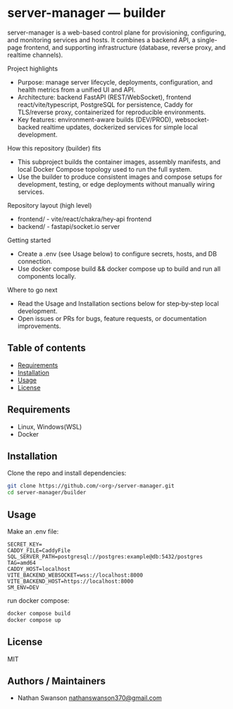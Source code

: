 # server-manager — builder

server-manager is a web-based control plane for provisioning, configuring, and monitoring services and hosts. It combines a backend API, a single-page frontend, and supporting infrastructure (database, reverse proxy, and realtime channels).

Project highlights
- Purpose: manage server lifecycle, deployments, configuration, and health metrics from a unified UI and API.
- Architecture: backend FastAPI (REST/WebSocket), frontend react/vite/typescript, PostgreSQL for persistence, Caddy for TLS/reverse proxy, containerized for reproducible environments.
- Key features: environment-aware builds (DEV/PROD), websocket-backed realtime updates, dockerized services for simple local development.

How this repository (builder) fits
- This subproject builds the container images, assembly manifests, and local Docker Compose topology used to run the full system.
- Use the builder to produce consistent images and compose setups for development, testing, or edge deployments without manually wiring services.

Repository layout (high level)
- frontend/ - vite/react/chakra/hey-api frontend
- backend/ - fastapi/socket.io server

Getting started
- Create a .env (see Usage below) to configure secrets, hosts, and DB connection.
- Use docker compose build && docker compose up to build and run all components locally.


Where to go next
- Read the Usage and Installation sections below for step‑by‑step local development.
- Open issues or PRs for bugs, feature requests, or documentation improvements.

## Table of contents
- [Requirements](#requirements)
- [Installation](#installation)
- [Usage](#usage)
- [License](#license)

## Requirements
- Linux, Windows(WSL)
- Docker

## Installation
Clone the repo and install dependencies:
```bash
git clone https://github.com/<org>/server-manager.git
cd server-manager/builder

```

## Usage
Make an .env file:

``` env
SECRET_KEY=
CADDY_FILE=CaddyFile
SQL_SERVER_PATH=postgresql://postgres:example@db:5432/postgres
TAG=amd64
CADDY_HOST=localhost
VITE_BACKEND_WEBSOCKET=wss://localhost:8000
VITE_BACKEND_HOST=https://localhost:8000
SM_ENV=DEV

```
run docker compose:
```bash
docker compose build
docker compose up
```

## License
MIT

## Authors / Maintainers
- Nathan Swanson <nathanswanson370@gmail.com>
